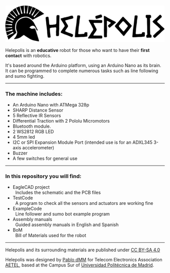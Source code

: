 ![alt text](https://github.com/aetel/helepolis/blob/master/helepolisnamehelmetBK.png "Helepolis")

Helepolis is an **educative** robot for those who want to have their **first contact** with robotics.

It's based around the Arduino platform, using an Arduino Nano as its brain.
It can be programmed to complete numerous tasks such as line following and sumo fighting.

---
### The machine includes:
* An Arduino Nano with ATMega 328p
* SHARP Distance Sensor
* 5 Reflective IR Sensors
* Differential Traction with 2 Pololu Micromotors
* Bluetooth module.
* 2 WS2812 RGB LED
* 4 5mm led
* I2C or SPI Expansion Module Port (intended use is for an ADXL345 3-axis accelerometer)
* Buzzer
* A few switches for general use

---
### In this repository you will find:
* EagleCAD project
<br>&nbsp;&nbsp;Includes the schematic and the PCB files
* TestCode
<br>&nbsp;&nbsp;A program to check all the sensors and actuators are working fine
* ExampleCode
<br>&nbsp;&nbsp;Line follower and sumo bot example program
* Assembly manuals
<br>&nbsp;&nbsp;Guided assembly manuals in English and Spanish
* BoM
<br>&nbsp;&nbsp;Bill of Materials used for the robot


---
Helepolis and its surrounding materials are published under [CC BY-SA 4.0](https://creativecommons.org/licenses/by-sa/4.0/)

Helepolis was designed by [Pablo dMM](https://github.com/PabloDMM "Pablo dMM") for Telecom Electronics Association [AETEL](http://aetel.io), based at the Campus Sur of [Universidad Politécnica de Madrid](http://upm.es).
